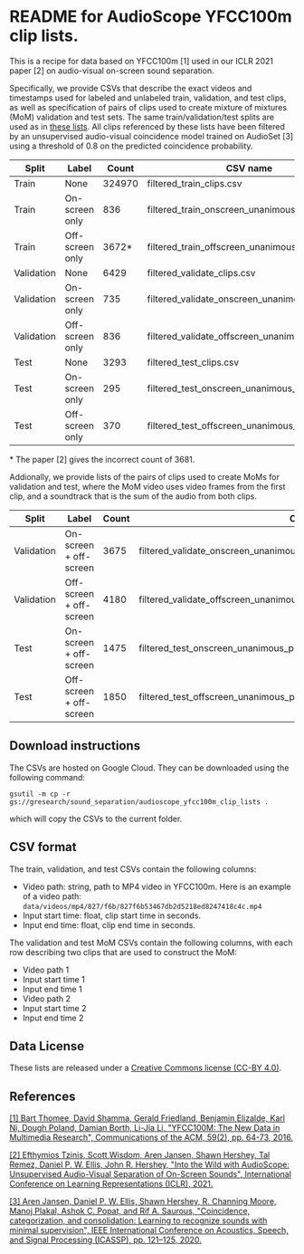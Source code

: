 # README for AudioScope YFCC100m clip lists.
This is a recipe for data based on YFCC100m [1] used in
our ICLR 2021 paper [2] on audio-visual on-screen sound separation.

Specifically, we provide CSVs that describe the exact videos and timestamps used
for labeled and unlabeled train, validation, and test clips, as well as specification of pairs of clips used to create mixture of mixtures (MoM) validation and test sets.
The same train/validation/test splits are used as in <a href="https://github.com/google-research/sound-separation/tree/master/datasets/yfcc100m">these lists</a>. All clips referenced by these lists have been filtered by an unsupervised audio-visual coincidence model trained on AudioSet [3] using a threshold of 0.8 on the predicted coincidence probability.

| Split     | Label           | Count       | CSV name                                       |
|-----------|-----------------|-------------|------------------------------------------------|
|Train      | None            | 324970      | filtered_train_clips.csv                       |
|Train      | On-screen only  | 836         | filtered_train_onscreen_unanimous_clips.csv    |
|Train      | Off-screen only | 3672*       | filtered_train_offscreen_unanimous_clips.csv   |
|Validation | None            | 6429        | filtered_validate_clips.csv                    |
|Validation | On-screen only  | 735         | filtered_validate_onscreen_unanimous_clips.csv |
|Validation | Off-screen only | 836         | filtered_validate_offscreen_unanimous_clips.csv|
|Test       | None            | 3293        | filtered_test_clips.csv                        |
|Test       | On-screen only  | 295         | filtered_test_onscreen_unanimous_clips.csv     |
|Test       | Off-screen only | 370         | filtered_test_offscreen_unanimous_clips.csv     |

\* The paper [2] gives the incorrect count of 3681.

Addionally, we provide lists of the pairs of clips used to create MoMs for validation and test, where the MoM video uses video frames from the first clip, and a soundtrack that is the sum of the audio from both clips.

| Split     | Label                   | Count       | CSV name                                                                    |
|-----------|-------------------------|-------------|-----------------------------------------------------------------------------|
|Validation | On-screen + off-screen  | 3675        | filtered_validate_onscreen_unanimous_plus_offscreen_unanimous_mom_clips.csv |
|Validation | Off-screen + off-screen | 4180        | filtered_validate_offscreen_unanimous_plus_offscreen_unanimous_mom_clips.csv|
|Test       | On-screen + off-screen  | 1475        | filtered_test_onscreen_unanimous_plus_offscreen_unanimous_mom_clips.csv     |
|Test       | Off-screen + off-screen | 1850        | filtered_test_offscreen_unanimous_plus_offscreen_unanimous_mom_clips.csv    |

## Download instructions

The CSVs are hosted on Google Cloud. They can be downloaded using the following command:

```
gsutil -m cp -r gs://gresearch/sound_separation/audioscope_yfcc100m_clip_lists .
```

which will copy the CSVs to the current folder.

## CSV format

The train, validation, and test CSVs contain the following columns:

* Video path: string, path to MP4 video in YFCC100m. Here is an example of a video path:
```data/videos/mp4/827/f6b/827f6b53467db2d5218ed8247418c4c.mp4```
* Input start time: float, clip start time in seconds.
* Input end time: float, clip end time in seconds.

The validation and test MoM CSVs contain the following columns, with each row describing two
clips that are used to construct the MoM:

* Video path 1
* Input start time 1
* Input end time 1
* Video path 2
* Input start time 2
* Input end time 2

## Data License

These lists are released under a <a href="https://creativecommons.org/licenses/by/4.0/">Creative Commons license (CC-BY 4.0)</a>.

## References

<a href="https://dl.acm.org/doi/pdf/10.1145/2812802">[1] Bart Thomee, David Shamma, Gerald Friedland, Benjamin Elizalde, Karl Ni, Dough Poland, Damian Borth, Li-Jia Li, "YFCC100M: The New Data in Multimedia Research", Communications of the ACM, 59(2), pp. 64-73, 2016.</a>

<a href="https://openreview.net/forum?id=MDsQkFP1Aw">[2] Efthymios Tzinis, Scott Wisdom, Aren Jansen, Shawn Hershey, Tal Remez, Daniel P. W. Ellis, John R. Hershey, "Into the Wild with AudioScope: Unsupervised Audio-Visual Separation of On-Screen Sounds", International Conference on Learning Representations (ICLR), 2021.</a>

<a href="https://arxiv.org/abs/1911.05894">[3] Aren Jansen, Daniel P. W. Ellis, Shawn Hershey, R. Channing Moore, Manoj Plakal, Ashok C. Popat,
and Rif A. Saurous, "Coincidence, categorization, and consolidation: Learning to recognize sounds
with minimal supervision", IEEE International Conference on Acoustics, Speech, and
Signal Processing (ICASSP), pp. 121–125, 2020.</a>
